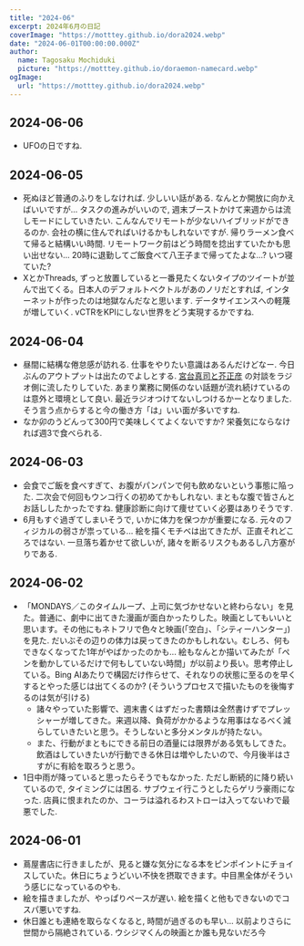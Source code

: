 ```yaml
---
title: "2024-06"
excerpt: 2024年6月の日記
coverImage: "https://motttey.github.io/dora2024.webp"
date: "2024-06-01T00:00:00.000Z"
author:
  name: Tagosaku Mochiduki
  picture: "https://motttey.github.io/doraemon-namecard.webp"
ogImage:
  url: "https://motttey.github.io/dora2024.webp"
---
```


## 2024-06-06
- UFOの日ですね. 

## 2024-06-05
- 死ぬほど普通のふりをしなければ. 少しいい話がある. なんとか開放に向かえばいいですが... タスクの進みがいいので, 週末ブーストかけて来週からは流しモードにしていきたい. こんなんでリモートが少ないハイブリッドができるのか. 会社の横に住んでればいけるかもしれないですが. 帰りラーメン食べて帰ると結構いい時間. リモートワーク前はどう時間を捻出すていたかも思い出せない... 20時に退勤してご飯食べて八王子まで帰ってたよな...? いつ寝ていた?
- XとかThreads, ずっと放置していると一番見たくないタイプのツイートが並んで出てくる。日本人のデフォルトベクトルがあのノリだとすれば, インターネットが作ったのは地獄なんだなと思います. データサイエンスへの軽蔑が増していく. vCTRをKPIにしない世界をどう実現するかですね. 

## 2024-06-04
- 昼間に結構な倦怠感が訪れる. 仕事をやりたい意識はあるんだけどなー. 今日ぶんのアウトプットは出たのでよしとする. [宮台真司と芥正彦](https://www.youtube.com/watch?v=N4KngmBVPK8) の対談をラジオ側に流したりしていた. あまり業務に関係のない話題が流れ続けているのは意外と環境として良い. 最近ラジオつけてないしつけるかーとなりました. そう言う点からすると今の働き方「は」いい面が多いですね. 
- なか卯のうどんって300円で美味しくてよくないですか? 栄養気にならなければ週3で食べられる. 

## 2024-06-03
- 会食でご飯を食べすぎて、お腹がパンパンで何も飲めないという事態に陥った. 二次会で何回もウンコ行くの初めてかもしれない. まともな腹で皆さんとお話ししたかったですね. 健康診断に向けて痩せていく必要はありそうです. 
- 6月もすぐ過ぎてしまいそうで, いかに体力を保つかが重要になる. 元々のフィジカルの弱さが祟っている... 絵を描くモチベは出てきたが、正直それどころではない. 一旦落ち着かせて欲しいが, 諸々を断るリスクもあるし八方塞がりである. 

## 2024-06-02
- 「MONDAYS／このタイムループ、上司に気づかせないと終わらない」を見た。普通に、劇中に出てきた漫画が面白かったりした。映画としてもいいと思います。その他にもネトフリで色々と映画(「空白」、「シティーハンター」)を見た. だいぶその辺りの体力は戻ってきたのかもしれない。むしろ、何もできなくなってた1年がやばかったのかも... 絵もなんとか描いてみたが「ペンを動かしているだけで何もしていない時間」が以前より長い。思考停止している。Bing AIあたりで構図だけ作らせて、それなりの状態に至るのを早くするとやった感じは出てくるのか? (そういうプロセスで描いたものを後悔するのは気が引ける) 
  - 諸々やっていた影響で、週末書くはずだった書類は全然書けずでプレッシャーが増してきた。来週以降、負荷がかかるような用事はなるべく減らしていきたいと思う。そうしないと多分メンタルが持たない。
  - また、行動がまともにできる前日の酒量には限界がある気もしてきた。飲酒はしていきたいが行動できる休日は増やしたいので、今月後半はさすがに有給を取ろうと思う。
- 1日中雨が降っていると思ったらそうでもなかった. ただし断続的に降り続いているので, タイミングには困る. サブウェイ行こうとしたらゲリラ豪雨になった. 店員に恨まれたのか、コーラは溢れるわストローは入ってないわで最悪でした. 

## 2024-06-01
- 蔦屋書店に行きましたが、見ると嫌な気分になる本をピンポイントにチョイスしていた。休日にちょうどいい不快を摂取できます。中目黒全体がそういう感じになっているのやも. 
- 絵を描きましたが、やっぱりペースが遅い. 絵を描くと他もできないのでコスパ悪いですね. 
- 休日誰とも連絡を取らなくなると, 時間が過ぎるのも早い... 以前よりさらに世間から隔絶されている. ウシジマくんの映画とか誰も見ないだろ今
